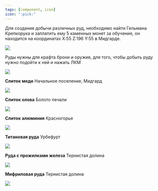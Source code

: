 ```yaml
---
tags: [component, icon]
icon: ":pick:"
---
```


Для создания добычи различных руд, необходимо найти Гельмана Крепкорука и заплатить ему 5 каменных монет за обучение, он находится на координатах X:55 Z:196 Y:55 в Мидгарде.

![](https://i.imgur.com/LZJOwQP.png)

Руды нужны для крафта брони и оружия, для того, чтобы добыть руду нужно подойти к ней и нажать ЛКМ 

![](https://i.imgur.com/SvxRh4i.gif)


**Слиток меди**
Начальное поселение, Мидгард

![](https://i.imgur.com/Uabn6mf.png)

**Слиток олова**
Болото печали

![](https://i.imgur.com/KP6OPgg.png)

**Слиток алюминия**
Красногорье

![](https://i.imgur.com/MMWt1Xt.png)

**Титановая руда**
Урбефурт

![](https://i.imgur.com/a4WJmJB.png)

**Руда с прожилками железа**
Тернистая долина

![](https://i.imgur.com/NuaBTBl.png)

**Мифриловая руда**
Тернистая долина

![](https://i.imgur.com/hRzpo1E.png)
